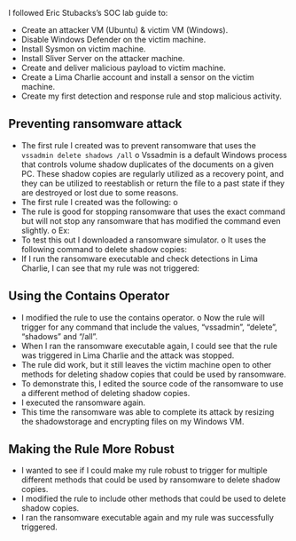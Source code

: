 
I followed Eric Stubacks’s SOC lab guide to:
-	Create an attacker VM (Ubuntu) & victim VM (Windows).
-	Disable Windows Defender on the victim machine.
-	Install Sysmon on victim machine.
-	Install Sliver Server on the attacker machine.
-	Create and deliver malicious payload to victim machine.
-	Create a Lima Charlie account and install a sensor on the victim machine.
-	Create my first detection and response rule and stop malicious activity.

## Preventing ransomware attack
-	The first rule I created was to prevent ransomware that uses the `vssadmin delete shadows /all`
o	Vssadmin is a default Windows process that controls volume shadow duplicates of the documents on a given PC. These shadow copies are regularly utilized as a recovery point, and they can be utilized to reestablish or return the file to a past state if they are destroyed or lost due to some reasons.
-	The first rule I created was the following:
o	
-	The rule is good for stopping ransomware that uses the exact command but will not stop any ransomware that has modified the command even slightly.
o	Ex:
-	To test this out I downloaded a ransomware simulator.
o	It uses the following command to delete shadow copies:
-	If I run the ransomware executable and check detections in Lima Charlie, I can see that my rule was not triggered:

## Using the Contains Operator
-	I modified the rule to use the contains operator.
o	Now the rule will trigger for any command that include the values, “vssadmin”, “delete”, “shadows” and “/all”.
-	When I ran the ransomware executable again, I could see that the rule was triggered in Lima Charlie and the attack was stopped.
-	The rule did work, but it still leaves the victim machine open to other methods for deleting shadow copies that could be used by ransomware.
-	To demonstrate this, I edited the source code of the ransomware to use a different method of deleting shadow copies.
-	I executed the ransomware again.
-	This time the ransomware was able to complete its attack by resizing the shadowstorage and encrypting files on my Windows VM.

## Making the Rule More Robust
-	I wanted to see if I could make my rule robust to trigger for multiple different methods that could be used by ransomware to delete shadow copies.
-	I modified the rule to include other methods that could be used to delete shadow copies.
-	I ran the ransomware executable again and my rule was successfully triggered.
